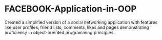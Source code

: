 # FACEBOOK-Application-in-OOP
Created a simplified version of a social networking application with features like user profiles,  friend lists, comments, likes and pages demonstrating proficiency in object-oriented programming  principles. 

